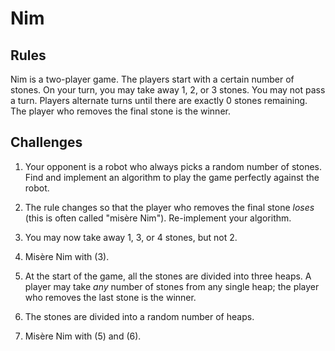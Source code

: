 # Nim

## Rules
Nim is a two-player game. The players start with a certain number of stones. On your turn, you may take away 1, 2, or 3 stones. You may not pass a turn. Players alternate turns until there are exactly 0 stones remaining. The player who removes the final stone is the winner.

## Challenges
1. Your opponent is a robot who always picks a random number of stones. Find and implement an algorithm to play the game perfectly against the robot.

2. The rule changes so that the player who removes the final stone _loses_ (this is often called "misère Nim"). Re-implement your algorithm.

3. You may now take away 1, 3, or 4 stones, but not 2.

4. Misère Nim with (3).

5. At the start of the game, all the stones are divided into three heaps. A player may take _any_ number of stones from any single heap; the player who removes the last stone is the winner.

6. The stones are divided into a random number of heaps.

7. Misère Nim with (5) and (6).
